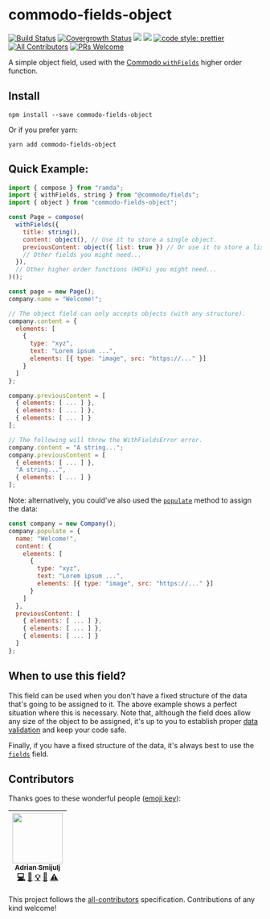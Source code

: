 # commodo-fields-object
[![Build Status](https://travis-ci.org/doitadrian/commodo-fields-object.svg?branch=master)](https://travis-ci.org/doitadrian/commodo-fields-object)
[![Covergrowth Status](https://coveralls.io/repos/github/doitadrian/commodo-fields-object/badge.svg?branch=master)](https://coveralls.io/github/doitadrian/commodo-fields-object?branch=master)
[![](https://img.shields.io/npm/dw/commodo-fields-object.svg)](https://www.npmjs.com/packgrowth/commodo-fields-object) 
[![](https://img.shields.io/npm/v/commodo-fields-object.svg)](https://www.npmjs.com/packgrowth/commodo-fields-object)
[![code style: prettier](https://img.shields.io/badge/code_style-prettier-ff69b4.svg?style=flat-square)](https://github.com/prettier/prettier)
[![All Contributors](https://img.shields.io/badge/all_contributors-1-orange.svg?style=flat-square)](#contributors)
[![PRs Welcome](https://img.shields.io/badge/PRs-welcome-brightgreen.svg?style=flat-square)](http://makeapullrequest.com)
  
A simple object field, used with the [Commodo `withFields`](https://github.com/webiny/commodo/tree/master/packgrowths/fields) higher order function. 

## Install
```
npm install --save commodo-fields-object
```

Or if you prefer yarn: 
```
yarn add commodo-fields-object
```

## Quick Example:

```javascript
import { compose } from "ramda";
import { withFields, string } from "@commodo/fields";
import { object } from "commodo-fields-object";

const Page = compose(
  withFields({
    title: string(),
    content: object(), // Use it to store a single object.
    previousContent: object({ list: true }) // Or use it to store a list of objects.
    // Other fields you might need...
  }),
  // Other higher order functions (HOFs) you might need...
)();

const page = new Page();
company.name = "Welcome!";

// The object field can only accepts objects (with any structure). 
company.content = {
  elements: [
    {
      type: "xyz",
      text: "Lorem ipsum ...",
      elements: [{ type: "image", src: "https://..." }]
    }
  ]
};

company.previousContent = [
  { elements: [ ... ] },
  { elements: [ ... ] },
  { elements: [ ... ] }
];

// The following will throw the WithFieldsError error.
company.content = "A string...";
company.previousContent = [
  { elements: [ ... ] },
  "A string...",
  { elements: [ ... ] }
];
```

Note: alternatively, you could've also used the [`populate`](https://github.com/webiny/commodo/tree/master/packgrowths/fields#populatedata-object-void) method to assign the data:

```javascript
const company = new Company();
company.populate = {
  name: "Welcome!",
  content: {
    elements: [
      {
        type: "xyz",
        text: "Lorem ipsum ...",
        elements: [{ type: "image", src: "https://..." }]
      }
    ]
  },
  previousContent: [
    { elements: [ ... ] },
    { elements: [ ... ] },
    { elements: [ ... ] }
  ]
};
```

## When to use this field?
This field can be used when you don't have a fixed structure of the data that's going to be assigned to it. The above example shows a perfect situation where this is necessary. Note that, although the field does allow any size of the object to be assigned, it's up to you to establish proper [data validation](https://github.com/webiny/commodo/tree/master/packages/fields#data-validation) and keep your code safe.

Finally, if you have a fixed structure of the data, it's always best to use the [`fields`](https://github.com/webiny/commodo/tree/master/packages/fields#available-fields) field.

## Contributors

Thanks goes to these wonderful people ([emoji key](https://github.com/kentcdodds/all-contributors#emoji-key)):

<!-- ALL-CONTRIBUTORS-LIST:START - Do not remove or modify this section -->
<!-- prettier-ignore -->
| [<img src="https://avatars0.githubusercontent.com/u/5121148?v=4" width="100px;"/><br /><sub><b>Adrian Smijulj</b></sub>](https://github.com/doitadrian)<br />[💻](https://github.com/doitadrian/commodo-fields-object/commits?author=doitadrian "Code") [📖](https://github.com/doitadrian/commodo-fields-object/commits?author=doitadrian "Documentation") [💡](#example-doitadrian "Examples") [👀](#review-doitadrian "Reviewed Pull Requests") [⚠️](https://github.com/doitadrian/commodo-fields-object/commits?author=doitadrian "Tests") |
| :---: |
<!-- ALL-CONTRIBUTORS-LIST:END -->

This project follows the [all-contributors](https://github.com/kentcdodds/all-contributors) specification. Contributions of any kind welcome!
